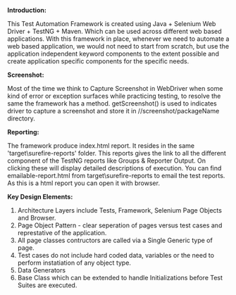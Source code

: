 **Introduction:**

This Test Automation Framework is created using Java + Selenium Web Driver + TestNG + Maven. Which can be used across different web based applications. With this framework in place, whenever we need to automate a web based application, we would not need to start from scratch, but use the application independent keyword components to the extent possible and create application specific components for the specific needs.

**Screenshot:**

Most of the time we think to Capture Screenshot in WebDriver when some kind of error or exception surfaces while practicing testing, to resolve the same the framework has a method.
getScreenshot() is used to indicates driver to capture a screenshot and store it in //screenshot/packageName directory.

**Reporting:**

The framework produce index.html report. It resides in the same 'target\surefire-reports' folder. This reports gives the link to all the different component of the TestNG reports like Groups & Reporter Output. On clicking these will display detailed descriptions of execution.
You can find emailable-report.html from target\surefire-reports to email the test reports. As this is a html report you can open it with browser.

**Key Design Elements:**

1. Architecture Layers include Tests, Framework, Selenium Page Objects and Browser.
2. Page Object Pattern - clear seperation of pages versus test cases and represtative of the application.
3. All page classes contructors are called via a Single Generic type of page.
4. Test cases do not include hard coded data, variables or the need to perform instatiation of any object type.
5. Data Generators
6. Base Class which can be extended to handle Initializations before Test Suites are executed.
